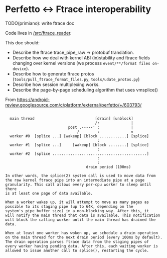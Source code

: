 # Perfetto <-> Ftrace interoperability

TODO(primiano): write ftrace doc

Code lives in [/src/ftrace_reader](/src/ftrace_reader/).

This doc should:
- Describe the ftrace trace_pipe_raw -> protobuf translation.
- Describe how we deal with kernel ABI (in)stability and ftrace fields changing
  over kernel versions (we process `event/**/format files on-device`).
- Describe how to generate ftrace protos (`tools/pull_ftrace_format_files.py`,
  `tools/udate_protos.py`)
- Describe how session multiplexing works.
- Describe the page-by-page scheduling algorithm that uses vmsplice()

From https://android-review.googlesource.com/c/platform/external/perfetto/+/603793/
```

  main thread                           [drain] [unblock]
                                        /:              |
                            post .-----' :              |
                                /        :              v
  worker #0  [splice ...] [wakeup] [block ............] [splice]
                                         :
  worker #1  [splice ...]     [wakeup] [block ........] [splice]
                                         :
  worker #2  [splice ..........................................]
                                         :
                                         :
                                    drain period (100ms)

In other words, the splice(2) system call is used to move data from
the raw kernel ftrace pipe into an intermediate pipe at a page
granularity. This call allows every per-cpu worker to sleep until there
is at least one page of data available.

When a worker wakes up, it will attempt to move as many pages as
possible to its staging pipe (up to 64K, depending on the
system's pipe buffer size) in a non-blocking way. After this, it
will notify the main thread that data is available. This notification
will block the calling worker until the main thread has drained the
data.

When at least one worker has woken up, we schedule a drain operation
on the main thread for the next drain period (every 100ms by default).
The drain operation parses ftrace data from the staging pipes of
every worker having pending data. After this, each waiting worker is
allowed to issue another call to splice(), restarting the cycle.
```
